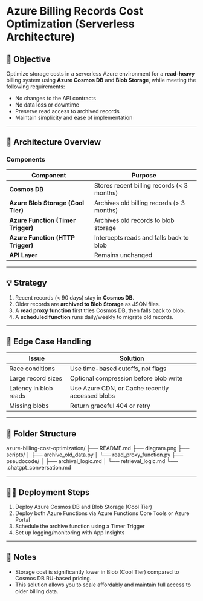 # Azure Billing Records Cost Optimization (Serverless Architecture)

## 🚀 Objective

Optimize storage costs in a serverless Azure environment for a **read-heavy** billing system using **Azure Cosmos DB** and **Blob Storage**, while meeting the following requirements:

- No changes to the API contracts
- No data loss or downtime
- Preserve read access to archived records
- Maintain simplicity and ease of implementation

---

## 🧱 Architecture Overview



### Components

| Component | Purpose |
|----------|---------|
| **Cosmos DB** | Stores recent billing records (< 3 months) |
| **Azure Blob Storage (Cool Tier)** | Archives old billing records (> 3 months) |
| **Azure Function (Timer Trigger)** | Archives old records to blob storage |
| **Azure Function (HTTP Trigger)** | Intercepts reads and falls back to blob |
| **API Layer** | Remains unchanged |

---

## 💡 Strategy

1. Recent records (< 90 days) stay in **Cosmos DB**.
2. Older records are **archived to Blob Storage** as JSON files.
3. A **read proxy function** first tries Cosmos DB, then falls back to blob.
4. A **scheduled function** runs daily/weekly to migrate old records.

---

## 🧪 Edge Case Handling

| Issue | Solution |
|------|----------|
| Race conditions | Use time-based cutoffs, not flags |
| Large record sizes | Optional compression before blob write |
| Latency in blob reads | Use Azure CDN, or Cache recently accessed blobs |
| Missing blobs | Return graceful 404 or retry |

---

## 📁 Folder Structure

azure-billing-cost-optimization/
├── README.md
├── diagram.png
├── scripts/
│ ├── archive_old_data.py
│ └── read_proxy_function.py
├── pseudocode/
│ ├── archival_logic.md
│ └── retrieval_logic.md
└── .chatgpt_conversation.md


---

## 🧑‍💻 Deployment Steps

1. Deploy Azure Cosmos DB and Blob Storage (Cool Tier)
2. Deploy both Azure Functions via Azure Functions Core Tools or Azure Portal
3. Schedule the archive function using a Timer Trigger
4. Set up logging/monitoring with App Insights

---

## 📎 Notes

- Storage cost is significantly lower in Blob (Cool Tier) compared to Cosmos DB RU-based pricing.
- This solution allows you to scale affordably and maintain full access to older billing data.

